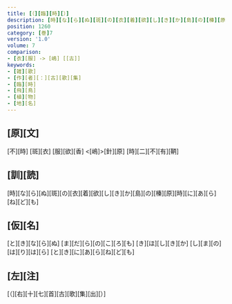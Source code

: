 ```yaml
---
title: [（][臨][時][）]
description: [時][な][ら][ぬ][斑][の][衣][着][欲][し][き][か][島][の][榛][原][時][に][あ][ら][ね][ど][も]
position: 1260
category: [巻]7
version: '1.0'
volume: 7
comparison:
- [衣][服] -> [嶋] [[古]]
keywords:
- [雑][歌]
- [作][者][：][古][歌][集]
- [臨][時]
- [飛][鳥]
- [植][物]
- [地][名]
---
```


## [原][文]

[不][時] [斑][衣] [服][欲][香] <[嶋]>[針][原] [時][二][不][有][鞆]

## [訓][読]

[時][な][ら][ぬ][斑][の][衣][着][欲][し][き][か][島][の][榛][原][時][に][あ][ら][ね][ど][も]

## [仮][名]

[と][き][な][ら][ぬ] [ま][だ][ら][の][こ][ろ][も] [き][ほ][し][き][か] [し][ま][の][は][り][は][ら] [と][き][に][あ][ら][ね][ど][も]

## [左][注]

[（][右][十][七][首][古][歌][集][出][）]
